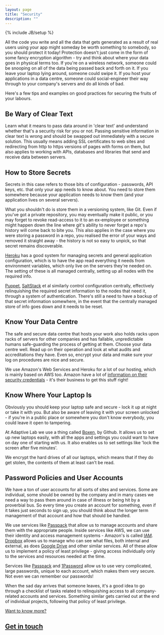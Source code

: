 ```yaml
---
layout: page
title: "Security"
description: ""
---
```

{% include JB/setup %}

All the code you write and all the data that gets generated as a result of real users using your app might someday be worth something to somebody, so you should protect it today!  Protection doesn't just come in the form of some fancy encryption algorithm - try and think about where your data goes in physical terms too.  If you're on a wireless network, someone could be snooping on all of the data being passed back and forth on it.  If you leave your laptop lying around, someone could swipe it.  If you host your applications in a data centre, someone could social-engineer their way through to your company's servers and do all kinds of bad.

Here's a few tips and examples on good practices for securing the fruits of your labours.


Be Wary of Clear Text
----------------------

Learn what it means to pass data around in 'clear text' and understand whether that's a security risk for you or not.  Passing sensitive information in clear text is wrong and should be swapped out immediately with a secure solution.  This usually means adding SSL certificates to web sites and redirecting from http to https versions of pages with forms on them, but also applies to working with APIs, databases and libraries that send and receive data between servers.


How to Store Secrets
--------------------

Secrets in this case refers to those bits of configuration - passwords, API keys, etc. that only your app needs to know about.  You need to store them somewhere because your application needs to know them (and your application lives on several servers).

What you shouldn't do is store them in a versioning system, like Git.  Even if you've got a private repository, you may eventually make it public, or you may forget to revoke read-access to it to an ex-employee or something might happen down the line where git's ability to never forget a repo's history will come back to bite you.  This also applies in the case where you were storing a password in a repo, you realised the error of your ways and removed it straight away - the history is not so easy to unpick, so that secret remains discoverable.

[Heroku](http://www.heroku.com/) has a good system for managing secrets and general application configuration, which is to have the app read everything it needs from environment variables, which only live on the servers they're needed on.  The setting of these is all managed centrally, setting up all nodes with the required info.

[Puppet](http://puppetlabs.com/), [SaltStack](http://www.saltstack.com/) et al similarly control configuration centrally, effectively relinquishing the required secret information to the nodes that need it, through a system of authentication.  There's still a need to have a backup of that secret information somewhere, in the event that the centrally managed store of info goes down and it needs to be reset.


Know Your Data Centre
---------------------

The safe and secure data centre that hosts your work also holds racks upon racks of servers for other companies and has fallable, unpredictable humans safe-guarding the process of getting at them.  Choose your data centre well.  Read up on their operation and look at what audits and accreditations they have.  Even so, encrypt your data and make sure your log on procedures are nice and secure.

We use Amazon's Web Services and Heroku for a lot of our hosting, which is mainly based on AWS too.  Amazon have a lot of [information on their security credentials](http://aws.amazon.com/security/) - it's their business to get this stuff right!


Know Where Your Laptop Is
-------------------------

Obviously you should keep your laptop safe and secure - lock it up at night or take it with you.  But also be aware of leaving it with your screen unlocked - if you're in a public place or somewhere you don't know everybody, you could leave it open to tampering.

At Adaptive Lab we use a thing called [Boxen](http://boxen.github.com/), by Github.  It allows us to set up new
laptops easily, with all the apps and settings you could want to have on day one of starting with us.  It also enables us to set settings like 'lock the screen after five minutes'.

We encrypt the hard drives of all our laptops, which means that if they do get stolen, the contents of them at least can't be read.


Password Policies and User Accounts
-----------------------------------

We have a ton of user accounts for all sorts of sites and services.  Some are individual, some should be owned by the company and in many cases we need a way to pass them around in case of illness or being hit by a proverbial bus.  So every time you create an account for something, even if it takes just seconds to sign up, you should think about the longer term management of that account and how that should be handled.

We use services like [Passpack](https://www.passpack.com/) that allow us to manage accounts and share them with the appropriate people.  Inside services like AWS, we can use their identity and access management systems - Amazon's is called [IAM](http://aws.amazon.com/documentation/iam/).  [Dropbox](https://www.dropbox.com/) allows us to manage who can see what files, both internal and external, as does [Google Drive](https://drive.google.com) and other similar services.  All of these allow us to implement a policy of least privilege - giving access individually only to the services and resources needed at the time.

Services like [Passpack](https://www.passpack.com/) and [1Password](https://agilebits.com/onepassword) allow us to use very complicated, large passwords, unique to each account, which makes them very secure.  Not even we can remember our passwords!

When the sad day arrives that someone leaves, it's a good idea to go through a checklist of tasks related to relinquishing access to all company-related accounts and services.  Something similar gets carried out at the end of individual projects, following that policy of least privilege.

<div class="dotted-rule">
</div>
<section class='text-block'>
  <div class='footer'>
    <a href='/contact'>
      <div class='caption'>
        Want to know more?
      </div>
      <h2>
        Get in touch
        <div class='forward-arrow'>
        </div>
      </h2>
    </a>
  </div>
</section>
